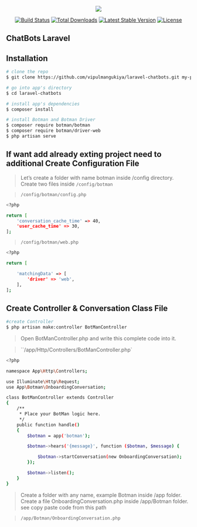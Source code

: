 <p align="center"><img src="https://laravel.com/assets/img/components/logo-laravel.svg"></p>

<p align="center">
	<a href="https://travis-ci.org/laravel/framework"><img src="https://travis-ci.org/laravel/framework.svg" alt="Build Status"></a>
	<a href="https://packagist.org/packages/laravel/framework"><img src="https://poser.pugx.org/laravel/framework/d/total.svg" alt="Total Downloads"></a>
	<a href="https://packagist.org/packages/laravel/framework"><img src="https://poser.pugx.org/laravel/framework/v/stable.svg" alt="Latest Stable Version"></a>
	<a href="https://packagist.org/packages/laravel/framework"><img src="https://poser.pugx.org/laravel/framework/license.svg" alt="License"></a>
</p>

## ChatBots Laravel

## Installation

``` bash
# clone the repo
$ git clone https://github.com/vipulmangukiya/laravel-chatbots.git my-project

# go into app's directory
$ cd laravel-chatbots

# install app's dependencies
$ composer install

# install Botman and Botman Driver  
$ composer require botman/botman
$ composer require botman/driver-web
$ php artisan serve
```
## If want add already exting project need to additional Create Configuration File
> Let’s create a folder with name botman inside /config directory. Create two files inside `/config/botman`

>  `/config/botman/config.php`

``` bash
<?php

return [
    'conversation_cache_time' => 40,
    'user_cache_time' => 30,
];

```
>  `/config/botman/web.php`

``` bash
<?php

return [

    'matchingData' => [
        'driver' => 'web',
    ],
];

```

## Create Controller & Conversation Class File
``` bash
#create Controller
$ php artisan make:controller BotManController
```
> Open BotManController.php and write this complete code into it.

> ``/app/Http/Controllers/BotManController.php`

``` bash
<?php

namespace App\Http\Controllers;

use Illuminate\Http\Request;
use App\Botman\OnboardingConversation;

class BotManController extends Controller
{
    /**
     * Place your BotMan logic here.
     */
    public function handle()
    {
        $botman = app('botman');

        $botman->hears('{message}', function ($botman, $message) {

            $botman->startConversation(new OnboardingConversation);
        });

        $botman->listen();
    }
}
```

> Create a folder with any name, example Botman inside /app folder. Create a file OnboardingConversation.php inside /app/Botman folder. see copy paste  code from this path

> `/app/Botman/OnboardingConversation.php`

 
